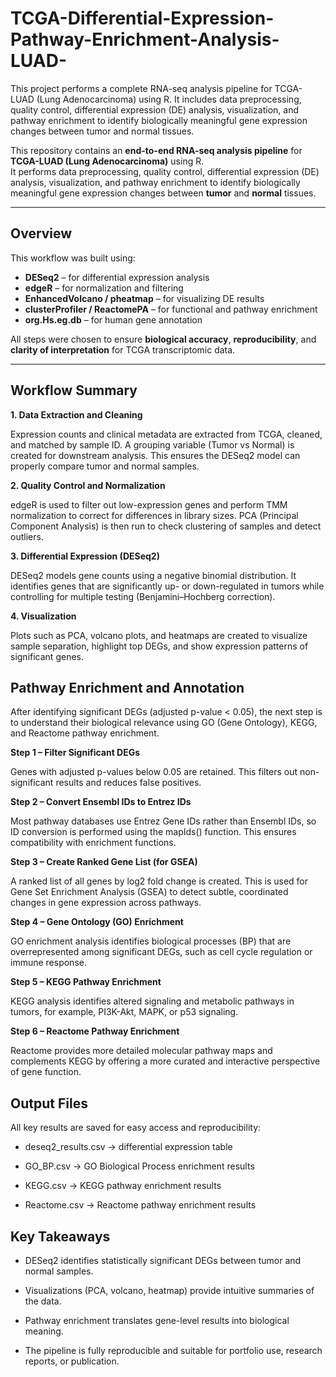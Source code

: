 # TCGA-Differential-Expression-Pathway-Enrichment-Analysis-LUAD-
This project performs a complete RNA-seq analysis pipeline for TCGA-LUAD (Lung Adenocarcinoma) using R. It includes data preprocessing, quality control, differential expression (DE) analysis, visualization, and pathway enrichment to identify biologically meaningful gene expression changes between tumor and normal tissues.


This repository contains an **end-to-end RNA-seq analysis pipeline** for **TCGA-LUAD (Lung Adenocarcinoma)** using R.  
It performs data preprocessing, quality control, differential expression (DE) analysis, visualization, and pathway enrichment to identify biologically meaningful gene expression changes between **tumor** and **normal** tissues.

---

##  Overview

This workflow was built using:

- **DESeq2** – for differential expression analysis  
- **edgeR** – for normalization and filtering  
- **EnhancedVolcano / pheatmap** – for visualizing DE results  
- **clusterProfiler / ReactomePA** – for functional and pathway enrichment  
- **org.Hs.eg.db** – for human gene annotation  

All steps were chosen to ensure **biological accuracy**, **reproducibility**, and **clarity of interpretation** for TCGA transcriptomic data.

---

## Workflow Summary
**1. Data Extraction and Cleaning**

Expression counts and clinical metadata are extracted from TCGA, cleaned, and matched by sample ID. A grouping variable (Tumor vs Normal) is created for downstream analysis.
This ensures the DESeq2 model can properly compare tumor and normal samples.

**2. Quality Control and Normalization**

edgeR is used to filter out low-expression genes and perform TMM normalization to correct for differences in library sizes.
PCA (Principal Component Analysis) is then run to check clustering of samples and detect outliers.

**3. Differential Expression (DESeq2)**

DESeq2 models gene counts using a negative binomial distribution. It identifies genes that are significantly up- or down-regulated in tumors while controlling for multiple testing (Benjamini–Hochberg correction).

**4. Visualization**

Plots such as PCA, volcano plots, and heatmaps are created to visualize sample separation, highlight top DEGs, and show expression patterns of significant genes.

## Pathway Enrichment and Annotation

After identifying significant DEGs (adjusted p-value < 0.05), the next step is to understand their biological relevance using GO (Gene Ontology), KEGG, and Reactome pathway enrichment.

**Step 1 – Filter Significant DEGs**

Genes with adjusted p-values below 0.05 are retained. This filters out non-significant results and reduces false positives.

**Step 2 – Convert Ensembl IDs to Entrez IDs**

Most pathway databases use Entrez Gene IDs rather than Ensembl IDs, so ID conversion is performed using the mapIds() function. This ensures compatibility with enrichment functions.

**Step 3 – Create Ranked Gene List (for GSEA)**

A ranked list of all genes by log2 fold change is created. This is used for Gene Set Enrichment Analysis (GSEA) to detect subtle, coordinated changes in gene expression across pathways.

**Step 4 – Gene Ontology (GO) Enrichment**

GO enrichment analysis identifies biological processes (BP) that are overrepresented among significant DEGs, such as cell cycle regulation or immune response.

**Step 5 – KEGG Pathway Enrichment**

KEGG analysis identifies altered signaling and metabolic pathways in tumors, for example, PI3K-Akt, MAPK, or p53 signaling.

**Step 6 – Reactome Pathway Enrichment**

Reactome provides more detailed molecular pathway maps and complements KEGG by offering a more curated and interactive perspective of gene function.

## Output Files

All key results are saved for easy access and reproducibility:

-  deseq2_results.csv → differential expression table

-  GO_BP.csv → GO Biological Process enrichment results

-  KEGG.csv → KEGG pathway enrichment results

-  Reactome.csv → Reactome pathway enrichment results

## Key Takeaways

-  DESeq2 identifies statistically significant DEGs between tumor and normal samples.

-  Visualizations (PCA, volcano, heatmap) provide intuitive summaries of the data.

-  Pathway enrichment translates gene-level results into biological meaning.

-  The pipeline is fully reproducible and suitable for portfolio use, research reports, or publication.
